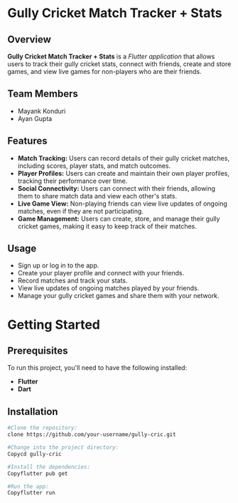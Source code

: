 # Gully Cricket Match Tracker + Stats
## Overview
**Gully Cricket Match Tracker + Stats** is a *Flutter application* that allows users to track their gully cricket stats, connect with friends, create and store games, and view live games for non-players who are their friends.
## Team Members
- Mayank Konduri
- Ayan Gupta
## Features
- **Match Tracking:** Users can record details of their gully cricket matches, including scores, player stats, and match outcomes.
- **Player Profiles:** Users can create and maintain their own player profiles, tracking their performance over time.
- **Social Connectivity:** Users can connect with their friends, allowing them to share match data and view each other's stats.
- **Live Game View:** Non-playing friends can view live updates of ongoing matches, even if they are not participating.
- **Game Management:** Users can create, store, and manage their gully cricket games, making it easy to keep track of their matches.

## Usage
- Sign up or log in to the app.
- Create your player profile and connect with your friends.
- Record matches and track your stats.
- View live updates of ongoing matches played by your friends.
- Manage your gully cricket games and share them with your network.


# Getting Started
## Prerequisites
To run this project, you'll need to have the following installed:
- **Flutter**
- **Dart**

## Installation

```bash
#Clone the repository:
clone https://github.com/your-username/gully-cric.git

#Change into the project directory:
Copycd gully-cric

#Install the dependencies:
Copyflutter pub get

#Run the app:
Copyflutter run
